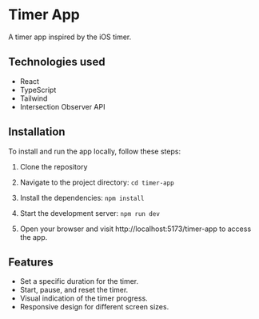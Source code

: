 # Timer App

A timer app inspired by the iOS timer.

## Technologies used

- React
- TypeScript
- Tailwind
- Intersection Observer API

## Installation

To install and run the app locally, follow these steps:

1. Clone the repository

2. Navigate to the project directory: `cd timer-app`

3. Install the dependencies: `npm install`

4. Start the development server: `npm run dev`

5. Open your browser and visit http://localhost:5173/timer-app to access the app.

## Features

- Set a specific duration for the timer.
- Start, pause, and reset the timer.
- Visual indication of the timer progress.
- Responsive design for different screen sizes.
